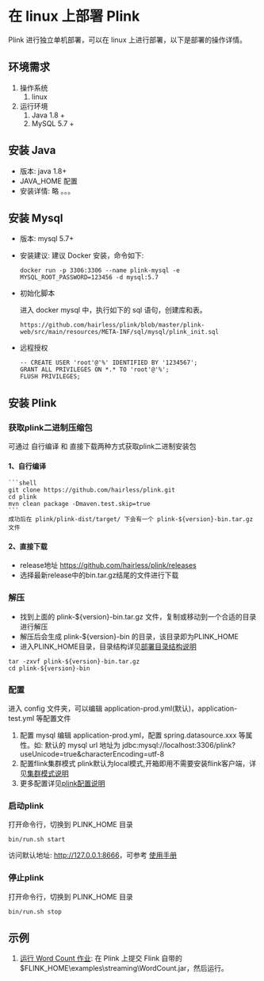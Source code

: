 # 在 linux 上部署 Plink
Plink 进行独立单机部署，可以在 linux 上进行部署，以下是部署的操作详情。

## 环境需求
1. 操作系统
    1. linux
2. 运行环境
    1. Java 1.8 +
    2. MySQL 5.7 +

## 安装 Java

* 版本: java 1.8+
* JAVA_HOME 配置
* 安装详情: 略 。。。

## 安装 Mysql

* 版本: mysql 5.7+
* 安装建议: 建议 Docker 安装，命令如下:
    ```shell
    docker run -p 3306:3306 --name plink-mysql -e MYSQL_ROOT_PASSWORD=123456 -d mysql:5.7
    ```
* 初始化脚本

    进入 docker mysql 中，执行如下的 sql 语句，创建库和表。
    ```
    https://github.com/hairless/plink/blob/master/plink-web/src/main/resources/META-INF/sql/mysql/plink_init.sql
    ```
* 远程授权
    ```shell
    -- CREATE USER 'root'@'%' IDENTIFIED BY '1234567';
    GRANT ALL PRIVILEGES ON *.* TO 'root'@'%';
    FLUSH PRIVILEGES;
    ```

## 安装 Plink

### 获取plink二进制压缩包

可通过 自行编译 和 直接下载两种方式获取plink二进制安装包

#### 1、自行编译
    ```shell
    git clone https://github.com/hairless/plink.git
    cd plink
    mvn clean package -Dmaven.test.skip=true
    ```
    成功后在 plink/plink-dist/target/ 下会有一个 plink-${version}-bin.tar.gz 文件

#### 2、直接下载

* release地址 <https://github.com/hairless/plink/releases>
* 选择最新release中的bin.tar.gz结尾的文件进行下载

### 解压
- 找到上面的 plink-${version}-bin.tar.gz 文件，复制或移动到一个合适的目录进行解压
- 解压后会生成 plink-${version}-bin 的目录，该目录即为PLINK_HOME
- 进入PLINK_HOME目录，目录结构详见[部署目录结构说明](manual/manual-deployment-structure.md)
```shell
tar -zxvf plink-${version}-bin.tar.gz
cd plink-${version}-bin
```

### 配置
进入 config 文件夹，可以编辑 application-prod.yml(默认)，application-test.yml  等配置文件
    
1. 配置 mysql
    编辑 application-prod.yml，配置 spring.datasource.xxx 等属性。如: 默认的 mysql url 地址为 jdbc:mysql://localhost:3306/plink?useUnicode=true&characterEncoding=utf-8
2. 配置flink集群模式
    plink默认为local模式,开箱即用不需要安装flink客户端，详见[集群模式说明](manual/manual-cluster-mode.md)
3. 更多配置详见[plink配置说明](manual/manual-config.md)

### 启动plink
打开命令行，切换到 PLINK_HOME 目录

```shell
bin/run.sh start
```

访问默认地址: <http://127.0.0.1:8666>，可参考 [使用手册](manual/manual-home.md)

### 停止plink
打开命令行，切换到 PLINK_HOME 目录

```shell
bin/run.sh stop
```

## 示例
1. [运行 Word Count 作业](manual/manual-run-word-count.md): 在 Plink 上提交 Flink 自带的 $FLINK_HOME\examples\streaming\WordCount.jar，然后运行。

